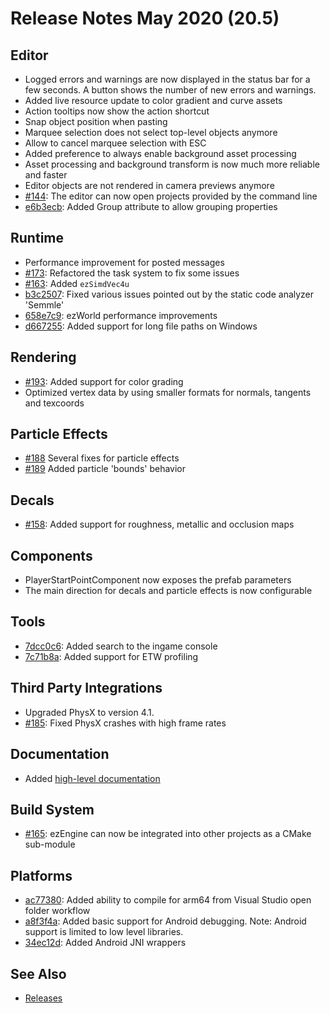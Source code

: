 # Release Notes May 2020 (20.5)

## Editor

* Logged errors and warnings are now displayed in the status bar for a few seconds. A button shows the number of new errors and warnings.
* Added live resource update to color gradient and curve assets
* Action tooltips now show the action shortcut
* Snap object position when pasting
* Marquee selection does not select top-level objects anymore
* Allow to cancel marquee selection with ESC
* Added preference to always enable background asset processing
* Asset processing and background transform is now much more reliable and faster
* Editor objects are not rendered in camera previews anymore
* [#144](https://github.com/ezEngine/ezEngine/issues/144): The editor can now open projects provided by the command line
* [e6b3ecb](https://github.com/ezEngine/ezEngine/commit/e6b3ecb3454ee1deed4ae5f5e239d1d007d4458d): Added Group attribute to allow grouping properties

## Runtime

* Performance improvement for posted messages
* [#173](https://github.com/ezEngine/ezEngine/pull/173): Refactored the task system to fix some issues
* [#163](https://github.com/ezEngine/ezEngine/pull/163): Added `ezSimdVec4u`
* [b3c2507](https://github.com/ezEngine/ezEngine/commit/b3c25075610df3792e6207b3a30312adb9098385): Fixed various issues pointed out by the static code analyzer 'Semmle'
* [658e7c9](https://github.com/ezEngine/ezEngine/commit/658e7c9a42adc3db86980d42ba88d0fca6c3fc8b): ezWorld performance improvements
* [d667255](https://github.com/ezEngine/ezEngine/commit/d66725539d4c389eed235f18b6fb6d1d46ee0e0a): Added support for long file paths on Windows

## Rendering

* [#193](https://github.com/ezEngine/ezEngine/pull/193): Added support for color grading
* Optimized vertex data by using smaller formats for normals, tangents and texcoords

## Particle Effects

* [#188](https://github.com/ezEngine/ezEngine/pull/188) Several fixes for particle effects
* [#189](https://github.com/ezEngine/ezEngine/pull/189) Added particle 'bounds' behavior

## Decals

* [#158](https://github.com/ezEngine/ezEngine/pull/158): Added support for roughness, metallic and occlusion maps

## Components

* PlayerStartPointComponent now exposes the prefab parameters
* The main direction for decals and particle effects is now configurable

## Tools

* [7dcc0c6](https://github.com/ezEngine/ezEngine/commit/7dcc0c6e96c52cc851f4a3818b284e5cc523149a): Added search to the ingame console
* [7c71b8a](https://github.com/ezEngine/ezEngine/commit/7c71b8a5ad29ace802598a4aae4cbf14dd47405c): Added support for ETW profiling

## Third Party Integrations

* Upgraded PhysX to version 4.1.
* [#185](https://github.com/ezEngine/ezEngine/pull/185): Fixed PhysX crashes with high frame rates

## Documentation

* Added [high-level documentation](https://ezengine.github.io/docs/)

## Build System

* [#165](https://github.com/ezEngine/ezEngine/pull/165): ezEngine can now be integrated into other projects as a CMake sub-module

## Platforms

* [ac77380](https://github.com/ezEngine/ezEngine/commit/ac773803db0e9231b99a6fa2e2f756c55bc155e5): Added ability to compile for arm64 from Visual Studio open folder workflow
* [a8f3f4a](https://github.com/ezEngine/ezEngine/commit/a8f3f4acef592f1d0834da5897b2b018316027e5): Added basic support for Android debugging. Note: Android support is limited to low level libraries.
* [34ec12d](https://github.com/ezEngine/ezEngine/commit/34ec12dfbe556c07adf4bfd95aa6820811dae365): Added Android JNI wrappers

## See Also


* [Releases](releases.md)
